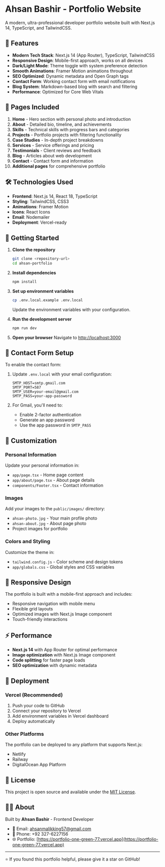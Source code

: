 # Ahsan Bashir - Portfolio Website

A modern, ultra-professional developer portfolio website built with Next.js 14, TypeScript, and TailwindCSS.

## 🚀 Features

- **Modern Tech Stack**: Next.js 14 (App Router), TypeScript, TailwindCSS
- **Responsive Design**: Mobile-first approach, works on all devices
- **Dark/Light Mode**: Theme toggle with system preference detection
- **Smooth Animations**: Framer Motion animations throughout
- **SEO Optimized**: Dynamic metadata and Open Graph tags
- **Contact Form**: Working contact form with email notifications
- **Blog System**: Markdown-based blog with search and filtering
- **Performance**: Optimized for Core Web Vitals

## 📱 Pages Included

1. **Home** - Hero section with personal photo and introduction
2. **About** - Detailed bio, timeline, and achievements
3. **Skills** - Technical skills with progress bars and categories
4. **Projects** - Portfolio projects with filtering functionality
5. **Case Studies** - In-depth project breakdowns
6. **Services** - Service offerings and pricing
7. **Testimonials** - Client reviews and feedback
8. **Blog** - Articles about web development
9. **Contact** - Contact form and information
10. **Additional pages** for comprehensive portfolio

## 🛠️ Technologies Used

- **Frontend**: Next.js 14, React 18, TypeScript
- **Styling**: TailwindCSS, CSS3
- **Animations**: Framer Motion
- **Icons**: React Icons
- **Email**: Nodemailer
- **Deployment**: Vercel-ready

## 🚀 Getting Started

1. **Clone the repository**
   ```bash
   git clone <repository-url>
   cd ahsan-portfolio
   ```

2. **Install dependencies**
   ```bash
   npm install
   ```

3. **Set up environment variables**
   ```bash
   cp .env.local.example .env.local
   ```
   Update the environment variables with your configuration.

4. **Run the development server**
   ```bash
   npm run dev
   ```

5. **Open your browser**
   Navigate to [http://localhost:3000](http://localhost:3000)

## 📧 Contact Form Setup

To enable the contact form:

1. Update `.env.local` with your email configuration:
   ```
   SMTP_HOST=smtp.gmail.com
   SMTP_PORT=587
   SMTP_USER=your-email@gmail.com
   SMTP_PASS=your-app-password
   ```

2. For Gmail, you'll need to:
   - Enable 2-factor authentication
   - Generate an app password
   - Use the app password in `SMTP_PASS`

## 🎨 Customization

### Personal Information
Update your personal information in:
- `app/page.tsx` - Home page content
- `app/about/page.tsx` - About page details
- `components/Footer.tsx` - Contact information

### Images
Add your images to the `public/images/` directory:
- `ahsan-photo.jpg` - Your main profile photo
- `ahsan-about.jpg` - About page photo
- Project images for portfolio

### Colors and Styling
Customize the theme in:
- `tailwind.config.js` - Color scheme and design tokens
- `app/globals.css` - Global styles and CSS variables

## 📱 Responsive Design

The portfolio is built with a mobile-first approach and includes:
- Responsive navigation with mobile menu
- Flexible grid layouts
- Optimized images with Next.js Image component
- Touch-friendly interactions

## ⚡ Performance

- **Next.js 14** with App Router for optimal performance
- **Image optimization** with Next.js Image component
- **Code splitting** for faster page loads
- **SEO optimization** with dynamic metadata

## 🚀 Deployment

### Vercel (Recommended)
1. Push your code to GitHub
2. Connect your repository to Vercel
3. Add environment variables in Vercel dashboard
4. Deploy automatically

### Other Platforms
The portfolio can be deployed to any platform that supports Next.js:
- Netlify
- Railway
- DigitalOcean App Platform

## 📄 License

This project is open source and available under the [MIT License](LICENSE).

## 👨‍💻 About

Built by **Ahsan Bashir** - Frontend Developer

- 📧 Email: ahsanmalikking57@gmail.com
- 📱 Phone: +92 327-6227156
- 🌐 Portfolio: [https://portfolio-one-green-77.vercel.app](https://portfolio-one-green-77.vercel.app)

---

⭐ If you found this portfolio helpful, please give it a star on GitHub!